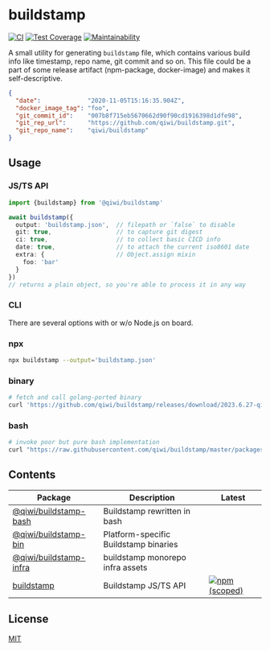 # buildstamp
[![CI](https://github.com/qiwi/buildstamp/actions/workflows/ci.yaml/badge.svg?branch=master)](https://github.com/qiwi/buildstamp/actions/workflows/ci.yaml)
[![Test Coverage](https://api.codeclimate.com/v1/badges/b14a2a44e024ca0b2771/test_coverage)](https://codeclimate.com/github/qiwi/buildstamp/test_coverage)
[![Maintainability](https://api.codeclimate.com/v1/badges/b14a2a44e024ca0b2771/maintainability)](https://codeclimate.com/github/qiwi/buildstamp/maintainability)

A small utility for generating `buildstamp` file, which contains various build info like timestamp, repo name, git commit and so on. This file could be a part of some release artifact (npm-package, docker-image) and makes it self-descriptive.
```json
{
  "date":             "2020-11-05T15:16:35.904Z",
  "docker_image_tag": "foo",
  "git_commit_id":    "007b8f715eb5670662d90f90cd1916398d1dfe98",
  "git_rep_url":      "https://github.com/qiwi/buildstamp.git",
  "git_repo_name":    "qiwi/buildstamp"
}
```

## Usage
### JS/TS API
```ts
import {buildstamp} from '@qiwi/buildstamp'

await buildstamp({
  output: 'buildstamp.json',  // filepath or `false` to disable
  git: true,                  // to capture git digest
  ci: true,                   // to collect basic CICD info
  date: true,                 // to attach the current iso8601 date
  extra: {                    // Object.assign mixin
    foo: 'bar'
  }
})
// returns a plain object, so you're able to process it in any way
```

### CLI
There are several options with or w/o Node.js on board.
### npx
```sh
npx buildstamp --output='buildstamp.json'
```

### binary
```sh
# fetch and call golang-ported binary
curl 'https://github.com/qiwi/buildstamp/releases/download/2023.6.27-qiwi.buildstamp-bin.1.0.2-f0/buildstamp-darwin-amd64.tar.gz' | tar -xvz --strip-components=1 -С . && ./buildstamp && rm ./buildstamp
```

### bash
```sh
# invoke poor but pure bash implementation
curl "https://raw.githubusercontent.com/qiwi/buildstamp/master/packages/bash/src/main/sh/buildstamp.sh" | sh
```

## Contents
| Package | Description | Latest |
|---------|-------------|--------|
| [@qiwi/buildstamp-bash](./packages/bash) | Buildstamp rewritten in bash |  |
| [@qiwi/buildstamp-bin](./packages/bin) | Platform-specific Buildstamp binaries |  |
| [@qiwi/buildstamp-infra](./packages/infra) | buildstamp monorepo infra assets |  |
| [buildstamp](./packages/core) | Buildstamp JS/TS API | [![npm (scoped)](https://img.shields.io/npm/v/buildstamp)](https://www.npmjs.com/package/buildstamp) |

## License
[MIT](./LICENSE)
